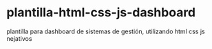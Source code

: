# plantilla-html-css-js-dashboard
plantilla para dashboard de sistemas de gestión, utilizando html css js nejativos
